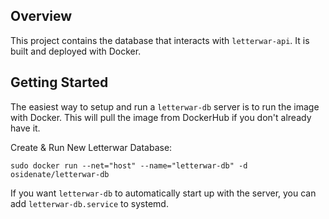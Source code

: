 ## Overview
This project contains the database that interacts with ``letterwar-api``. It is built and deployed with Docker.

## Getting Started
The easiest way to setup and run a ``letterwar-db`` server is to run the image with Docker. This will pull the image from DockerHub if you don't already have it.

Create & Run New Letterwar Database:

`sudo docker run --net="host" --name="letterwar-db" -d osidenate/letterwar-db`

If you want ``letterwar-db`` to automatically start up with the server, you can add ``letterwar-db.service`` to systemd. 

